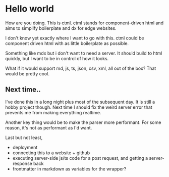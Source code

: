 # Hello world

How are you doing. This is ctml. ctml stands for component-driven html and aims to simplify boilerplate and dx for edge websites.

I don't know yet exactly where I want to go with this. ctml could be component driven html with as little boilerplate as possible.

Something like mdx but i don't want to need a server. It should build to html quickly, but I want to be in control of how it looks.

What if it would support md, js, ts, json, csv, xml, all out of the box? That would be pretty cool.

## Next time..

I've done this in a long night plus most of the subsequent day. It is still a hobby project though. Next time I should fix the weird server error that prevents me from making everything realtime.

Another key thing would be to make the parser more performant. For some reason, it's not as performant as I'd want.

Last but not least,

- deployment
- connecting this to a website + github
- executing server-side js/ts code for a post request, and getting a server-response back
- frontmatter in markdown as variables for the wrapper?
